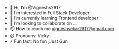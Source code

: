 - 👋 Hi, I’m @Vigneshs2817
- 👀 I’m interested in Full Stack Developer
- 🌱 I’m currently learning Frontend developer
- 💞️ I’m looking to collaborate on ...
- 📫 How to reach me vigneshsekar2817@gmail.com
- 😄 Pronouns: Vicky
- ⚡ Fun fact: No fun ,Just Gun

<!---
Vigneshs2817/Vigneshs2817 is a ✨ special ✨ repository because its `README.md` (this file) appears on your GitHub profile.
You can click the Preview link to take a look at your changes.
--->
